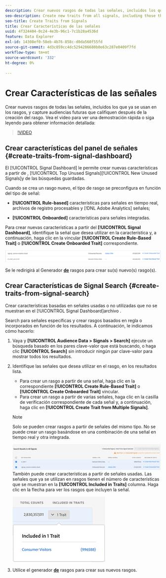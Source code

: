 ```yaml
---
description: Crear nuevos rasgos de todas las señales, incluidos los que ya se usan en los rasgos, y capture audiencias futuras que califiquen después de la creación del rasgo.
seo-description: Create new traits from all signals, including those that are already used in traits, and capture future audiences that qualify after trait creation.
seo-title: Create Traits from Signals
title: Crear Características de las señales
uuid: 4f324404-0c24-4e3b-96c1-7c1b28a4536d
feature: Data Explorer
exl-id: 14308ef0-58eb-4b76-858c-d0da560f55fd
source-git-commit: 4d3c859cc4dc5294286680b0e63c287e0409f7fd
workflow-type: tm+mt
source-wordcount: '332'
ht-degree: 0%

---
```


# Crear Características de las señales

Crear nuevos rasgos de todas las señales, incluidos los que ya se usan en los rasgos, y capture audiencias futuras que califiquen después de la creación del rasgo. Vea el video para ver una demostración rápida o siga leyendo para obtener información detallada:

>[!VIDEO](https://video.tv.adobe.com/v/327529/?quality=12&captions=spa)

## Crear características del panel de señales {#create-traits-from-signal-dashboard}

El [!UICONTROL Signal Dashboard] le permite crear nuevas características a partir de , [!UICONTROL Top Unused Signals]&#x200B;[!UICONTROL New Unused Signals]y de las búsquedas guardadas.

Cuando se crea un rasgo nuevo, el tipo de rasgo se preconfigura en función del tipo de señal:

* **[!UICONTROL Rule-based]** características para señales en tiempo real, archivos de registro procesables y [!DNL Adobe Analytics] señales;

* **[!UICONTROL Onboarded]** características para señales integradas.

Para crear nuevas características a partir del **[!UICONTROL Signal Dashboard]**, identifique la señal que desea utilizar en la característica y, a continuación, haga clic en la vincular **[!UICONTROL Create Rule-Based Trait]** o **[!UICONTROL Create Onboarded Trait]** correspondiente.

![](assets/signals-create-trait.png)

Se le redirigirá al Generador **[de](../../features/traits/about-trait-builder.md)** rasgos para crear su(s) nuevo(s) rasgo(s).

## Crear Características de Signal Search {#create-traits-from-signal-search}

Crear características basadas en señales usadas o no utilizadas que no se muestran en el [!UICONTROL Signal Dashboard]archivo .

Search para señales específicas y crear rasgos basados en regla o incorporados en función de los resultados. A continuación, le indicamos cómo hacerlo:

1. Vaya y **[!UICONTROL Audience Data > Signals > Search]** ejecute un búsqueda basado en los pares clave-valor que está buscando, o haga clic **[!UICONTROL Search]** sin introducir ningún par clave-valor para mostrar todos los resultados.
2. Identifique las señales que desea utilizar en el rasgo, en los resultados lista.
   * Para crear un rasgo a partir de una señal, haga clic en la correspondiente **[!UICONTROL Create Rule-Based Trait]** o **[!UICONTROL Create Onboarded Trait]** vincular.
   * Para crear un rasgo a partir de varias señales, haga clic en la casilla de verificación correspondiente de cada señal y, a continuación, haga clic en **[!UICONTROL Create Trait from Multiple Signals]**.

   >[!NOTE]
   >Solo se pueden crear rasgos a partir de señales del mismo tipo. No se puede crear un rasgo basándose en una combinación de una señal en tiempo real y otra integrada.
   >
   > ![](assets/signals-create-trait-search.png)
   >También puede crear características a partir de señales usadas. Las señales que ya se utilizan en rasgos tienen el número de características que se muestran en la **[!UICONTROL Included in Traits]** columna. Haga clic en la flecha para ver los rasgos que incluyen la señal.
   >
   >![](assets/signals-used-traits.png)

3. Utilice el generador **[de](../../features/traits/about-trait-builder.md)** rasgos para crear sus nuevos rasgos.
